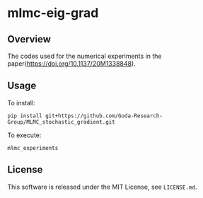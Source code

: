 # mlmc-eig-grad

## Overview

The codes used for the numerical experiments in the paper(https://doi.org/10.1137/20M1338848).

## Usage

To install:
```
pip install git+https://github.com/Goda-Research-Group/MLMC_stochastic_gradient.git
```

To execute:
```
mlmc_experiments
```

## License

This software is released under the MIT License, see `LICENSE.md`.
